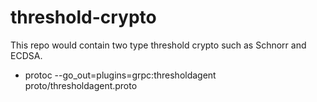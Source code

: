 # threshold-crypto

This repo would contain two type threshold crypto such as Schnorr and ECDSA.

- protoc --go_out=plugins=grpc:thresholdagent proto/thresholdagent.proto
